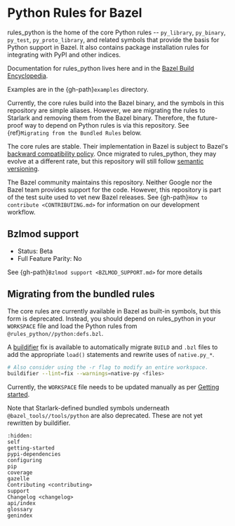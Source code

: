 # Python Rules for Bazel

rules_python is the home of the core Python rules -- `py_library`,
`py_binary`, `py_test`, `py_proto_library`, and related symbols that provide the basis for Python
support in Bazel. It also contains package installation rules for integrating with PyPI and other indices.

Documentation for rules_python lives here and in the
[Bazel Build Encyclopedia](https://docs.bazel.build/versions/master/be/python.html).

Examples are in the {gh-path}`examples` directory.

Currently, the core rules build into the Bazel binary, and the symbols in this
repository are simple aliases. However, we are migrating the rules to Starlark and removing them from the Bazel binary. Therefore, the future-proof way to depend on Python rules is via this repository. See
{ref}`Migrating from the Bundled Rules` below.

The core rules are stable. Their implementation in Bazel is subject to Bazel's
[backward compatibility policy](https://docs.bazel.build/versions/master/backward-compatibility.html).
Once migrated to rules_python, they may evolve at a different
rate, but this repository will still follow [semantic versioning](https://semver.org).

The Bazel community maintains this repository. Neither Google nor the Bazel team provides support for the code. However, this repository is part of the test suite used to vet new Bazel releases. See
{gh-path}`How to contribute <CONTRIBUTING.md>` for information on our development workflow.

## Bzlmod support

- Status: Beta
- Full Feature Parity: No

See {gh-path}`Bzlmod support <BZLMOD_SUPPORT.md>` for more details

## Migrating from the bundled rules

The core rules are currently available in Bazel as built-in symbols, but this
form is deprecated. Instead, you should depend on rules_python in your
`WORKSPACE` file and load the Python rules from
`@rules_python//python:defs.bzl`.

A [buildifier](https://github.com/bazelbuild/buildtools/blob/master/buildifier/README.md)
fix is available to automatically migrate `BUILD` and `.bzl` files to add the
appropriate `load()` statements and rewrite uses of `native.py_*`.

```sh
# Also consider using the -r flag to modify an entire workspace.
buildifier --lint=fix --warnings=native-py <files>
```

Currently, the `WORKSPACE` file needs to be updated manually as per [Getting
started](getting-started).

Note that Starlark-defined bundled symbols underneath
`@bazel_tools//tools/python` are also deprecated. These are not yet rewritten
by buildifier.


```{toctree}
:hidden:
self
getting-started
pypi-dependencies
configuring
pip
coverage
gazelle
Contributing <contributing>
support
Changelog <changelog>
api/index
glossary
genindex
```

